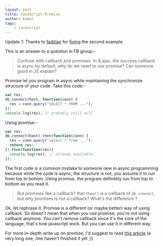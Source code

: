 ```yaml
---
layout: post
title: JavaScript Promise
author: kamal
tags:
    - javascript
---
```


Update 1: Thanks to [fadzlan](https://github.com/fadzlan) for [fixing](https://github.com/devkini/devkini.github.io/pull/1) the second example.

This is an answer to a question in FB group:-

>Confuse with callback and promises. In $.ajax, the success callback is async by default, why do we need to use promise? Can someone good in JS explain?

Promise let you program in async while maintaining the synchronize structure of your code. Take this code:-

<!--more-->

```javascript
var res;
db_connect(host, function(conn) {
  res = conn.query("SELECT * FROM ...");
});
console.log(res); // probably still null
```

Using promise:-

```javascript
var res;
db.connect(host).then(function(conn) {
  res = conn.query("select * from ...");
  return res;
}).then(function(res){
  console.log(res); // already available
});
```

The first code is a common mistake to someone new in async programming because while the code is async, the structure is not, you assume it to run from top to bottom. Using promise, the program definitely run from top to bottom as you read it.

> But promises like a callback? that `then()` is a callback of `db.connect`, but why promises is not a callback? What's the difference ?

Ok, let rephrase it. Promise is a different (or maybe better) way of using callback. So doesn't mean that when you use promise, you're not using callback anymore. You can't remove callback since it's the core of the language, that's how javascript work. But you can use it in different way.

For more in-depth write up on promise, I'd suggest to read [this article][1] (a very long one, /me haven't finished it yet ;))

[1]:http://robotlolita.me/2015/11/15/how-do-promises-work.html
